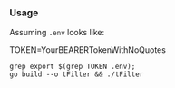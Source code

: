 ### Usage

Assuming `.env` looks like: 

TOKEN=YourBEARERTokenWithNoQuotes


```shell
grep export $(grep TOKEN .env);
go build --o tFilter && ./tFilter
```